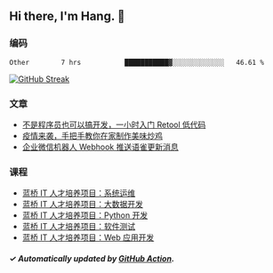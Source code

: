 ## Hi there, I'm Hang. 👋

### 编码

<!--START_SECTION:waka-->

```text
Other        7 hrs           ███████████▓░░░░░░░░░░░░░   46.61 %
```

<!--END_SECTION:waka-->

[![GitHub Streak](https://github-readme-streak-stats.herokuapp.com?user=huhuhang&hide_border=true&date_format=%5BY.%5Dn.j)](https://git.io/streak-stats)

### 文章

<!-- BLOG:START -->
- [不是程序员也可以搞开发，一小时入门 Retool 低代码](https://huhuhang.com/post/sspai/73013?from=github)
- [疫情来袭，手把手教你在家制作美味炒鸡](https://huhuhang.com/post/sspai/72081?from=github)
- [企业微信机器人 Webhook 推送语雀更新消息](https://huhuhang.com/post/coding/yuque-wecom-bot?from=github)<!-- BLOG:END -->

### 课程

<!-- SYL:START -->
- [蓝桥 IT 人才培养项目：系统运维](https://www.lanqiao.cn/courses/9120/)
- [蓝桥 IT 人才培养项目：大数据开发](https://www.lanqiao.cn/courses/9119/)
- [蓝桥 IT 人才培养项目：Python 开发](https://www.lanqiao.cn/courses/9118/)
- [蓝桥 IT 人才培养项目：软件测试](https://www.lanqiao.cn/courses/9117/)
- [蓝桥 IT 人才培养项目：Web 应用开发](https://www.lanqiao.cn/courses/9116/)
<!-- SYL:END -->

##### ✓ Automatically updated by [GitHub Action](https://github.com/huhuhang/huhuhang/actions).
